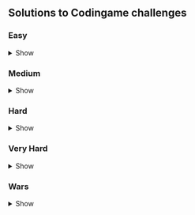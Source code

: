 ## Solutions to Codingame challenges

### Easy
<details>
<summary>Show</summary>

**Go**
- [The Descent](https://www.codingame.com/ide/puzzle/the-descent)
- [Onboarding](https://www.codingame.com/ide/puzzle/onboarding)

**Java**
- [Temperatures](https://www.codingame.com/ide/puzzle/temperatures)

**JavaScript**
- [1D bush fire](https://www.codingame.com/ide/puzzle/1d-bush-fire)
- [1D spreadsheet](https://www.codingame.com/ide/puzzle/1d-spreadsheet) **UNFINISHED (67%) - prob needs recursive approach** 
- [A Child's Play](https://www.codingame.com/ide/puzzle/a-childs-play) **UNFINISHED (81%)**
- [ASCII Art](https://www.codingame.com/ide/puzzle/ascii-art)
- [Asteroids](https://www.codingame.com/ide/puzzle/asteroids)
- [Chuck Norris](https://www.codingame.com/ide/puzzle/chuck-norris)
- [Detective Pikaptcha - Episode 1](https://www.codingame.com/ide/puzzle/detective-pikaptcha-ep1)
- [Horse-racing Duals](https://www.codingame.com/ide/puzzle/horse-racing-duals)
- [How time flies](https://www.codingame.com/ide/puzzle/how-time-flies)
- [Longest sequences of 1s](https://www.codingame.com/training/easy/create-the-longest-sequence-of-1s)
- [Mars Lander - Episode 1](https://www.codingame.com/ide/puzzle/mars-lander-episode-1)
- [Mime Type](https://www.codingame.com/ide/puzzle/mime-type)
- [Reverse Minesweeper](https://www.codingame.com/ide/puzzle/reverse-minesweeper)
- [Robot Show](https://www.codingame.com/ide/puzzle/robot-show)
- [Sudoku Checker](https://www.codingame.com/training/easy/sudoku-validator/solution?id=20448622)
- [Tree Paths](https://www.codingame.com/training/easy/tree-paths)

**Python**
- [Power of Thor - Episode 1](https://www.codingame.com/training/easy/power-of-thor-episode-1)
- [Rugby Score](https://www.codingame.com/ide/puzzle/rugby-score)
</details>

### Medium
<details>
<summary>Show</summary>

- [Don't Panic - Episode 1](https://www.codingame.com/ide/puzzle/don't-panic-episode-1)
- [The Last Crusade - Episode 1](https://www.codingame.com/ide/puzzle/the-last-crusade-episode-1)
</details>

### Hard
<details>
<summary>Show</summary>

- [Longest Palindrome](https://www.codingame.com/ide/puzzle/longest-palindrome) **50%**
- [Mini Sudoku Solver](https://www.codingame.com/ide/puzzle/mini-sudoku-solver)
</details>

### Very Hard
<details>
<summary>Show</summary>
</details>

### Wars
<details>
<summary>Show</summary>

- [Coders Strike Back](https://www.codingame.com/ide/puzzle/coders-strike-back)
</details>